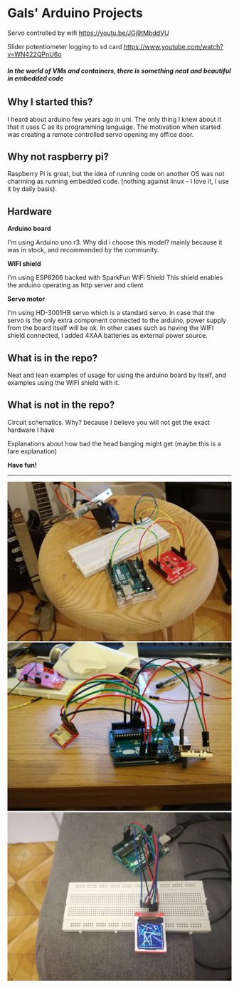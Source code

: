 # Gals' Arduino Projects

Servo controlled by wifi
https://youtu.be/JGj9tMbddVU

Slider potentiometer logging to sd card
https://www.youtube.com/watch?v=WN422QPnU6o


###### **In the world of VMs and containers, there is something neat and beautiful in embedded code**

## Why I started this?

I heard about arduino few years ago in uni. The only thing I knew about it that it uses C as its programming language.
The motivation when started was creating a remote controlled servo opening my office door.

## Why not raspberry pi?
Raspberry Pi is great, but the idea of running code on another OS was not charming as running embedded code.
(nothing against linux - I love it, I use it by daily basis). 

## Hardware
**Arduino board**

I'm using Arduino uno r3. Why did i choose this model? mainly because it was in stock, and recommended by the community.

**WIFI shield**

I'm using ESP8266 backed with SparkFun WiFi Shield
This shield enables the arduino operating as http server and client

**Servo motor**

I'm using HD-3001HB servo which is a standard servo. In case that the servo is the only extra component connected to the arduino, power 
supply from the board itself will be ok. In other cases such as having the WIFI shield connected, I added 4XAA batteries as external power source. 

## What is in the repo?
Neat and lean examples of usage for using the arduino board by itself, and examples using the WIFI shield with it.

## What is not in the repo?
Circuit schematics. Why? because I believe you will not get the exact hardware I have

Explanations about how bad the head banging might get (maybe this is a fare explanation)


**Have fun!**
***

![Alt text](intro.jpg?raw=true "WIFI shield controlling servo motor by http request")
![Alt text](sd.jpeg?raw=true "SD card recording potentiometer values")
![Alt text](tft.jpg?raw=true "TFT screen")

